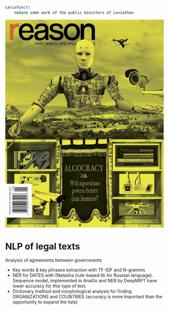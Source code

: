 ```sh
Leviafunc()
    return some work of the public ministers of Leviathan
```
![](https://github.com/alissiawells/Leviafunc/blob/master/Leviathan.jpg)
# NLP of legal texts
Analysis of agreements between governments

* Key words & key phrases extraction with TF-IDF and N-gramms
* NER for DATES with (Natasha (rule-based lib for Russian language). Sequence model, implemented in AnaGo and NER by DeepMIPT have lower accuracy for this type of text.
* Dictionary method and morphological analysis for finding ORGANIZATIONS and COUNTRIES (accuracy is more important than the opportunity to expand the lists)
